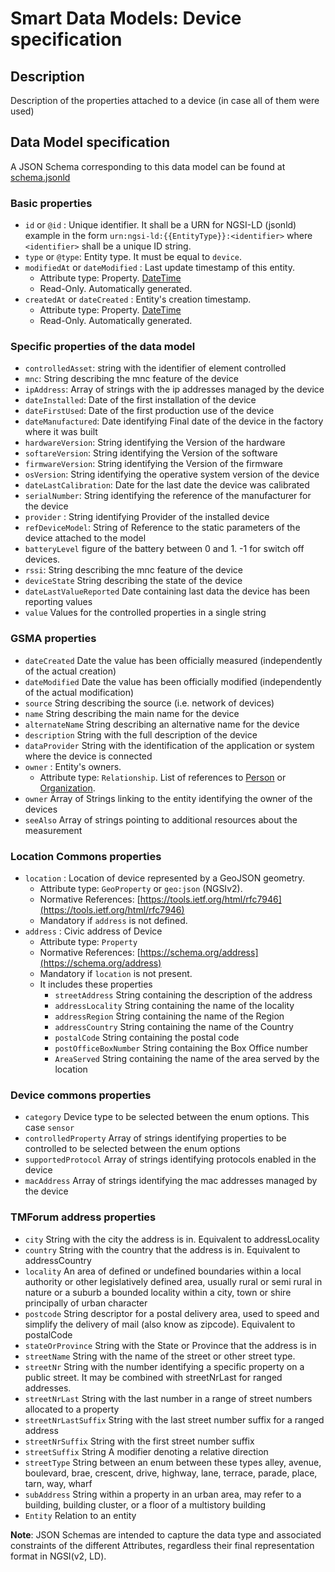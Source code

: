 # Smart Data Models: Device specification

## Description

Description of the properties attached to a device (in case all of them were used)

## Data Model specification

A JSON Schema corresponding to this data model can be found at
[schema.jsonld](../schema.jsonld)
### Basic properties
-   `id` or `@id` : Unique identifier. It shall be a URN for NGSI-LD (jsonld) example in the form
    `urn:ngsi-ld:{{EntityType}}:<identifier>` where `<identifier>` shall be a
    unique ID string.
-   `type` or `@type`: Entity type. It must be equal to `device`.
-   `modifiedAt` or `dateModified` : Last update timestamp of this
    entity.
    -   Attribute type: Property. [DateTime](https://schema.org/DateTime)
    -   Read-Only. Automatically generated.
-   `createdAt` or `dateCreated` : Entity's creation timestamp.
    -   Attribute type: Property. [DateTime](https://schema.org/DateTime)
    -   Read-Only. Automatically generated.

### Specific properties of the data model     
-    `controlledAsset`: string with the identifier of element controlled 
-    `mnc`: String describing the mnc feature of the device 
-    `ipAddress`: Array of strings with the ip addresses managed by the device
-    `dateInstalled`: Date of the first installation of the device
-    `dateFirstUsed`: Date of the first production use of the device 
-    `dateManufactured`: Date identifying Final date of the device in the factory where it was built 
-    `hardwareVersion`: String identifying the Version of the hardware
-    `softareVersion`: String identifying the Version of the software
-    `firmwareVersion`: String identifying the Version of the firmware
-    `osVersion`: String identifying the operative system version of the device
-    `dateLastCalibration`: Date for the last date the device was calibrated
-    `serialNumber`: String identifying the reference of the manufacturer for the device
-    `provider` : String identifying Provider of the installed device
-    `refDeviceModel`: String of Reference to the static parameters of the device attached to the model
-    `batteryLevel` figure of the battery between 0 and 1. -1 for switch off devices.
-    `rssi`: String describing the mnc feature of the device
-    `deviceState` String describing the state of the device 
-    `dateLastValueReported` Date containing last data the device has been reporting values 
-    `value` Values for the controlled properties in a single string

### GSMA properties
-    `dateCreated` Date the value has been officially measured (independently of the actual creation)
-    `dateModified` Date the value has been officially modified (independently of the actual modification)
-    `source` String describing the source (i.e. network of devices)
-    `name` String describing the main name for the device
-    `alternateName` String describing an alternative name for the device 
-    `description` String with the full description of the device 
-    `dataProvider` String with the identification of the application or system where the device is connected
-   `owner` : Entity's owners.
    -   Attribute type: `Relationship`. List of references to
        [Person](http://schema.org/Person) or
        [Organization](https://schema.org/Organization).
-    `owner` Array of Strings linking to the entity identifying the owner of the devices 
-    `seeAlso` Array of strings pointing to additional resources about the measurement 

### Location Commons properties 
-   `location` : Location of device represented by a GeoJSON geometry.
    -   Attribute type: `GeoProperty` or `geo:json` (NGSIv2).
    -   Normative References:
        [https://tools.ietf.org/html/rfc7946](https://tools.ietf.org/html/rfc7946)
    -   Mandatory if `address` is not defined.
-   `address` : Civic address of Device
    -   Attribute type: `Property`
    -   Normative References:
        [https://schema.org/address](https://schema.org/address)
    -   Mandatory if `location` is not present.
    -   It includes these properties
        - `streetAddress`  String containing the description of the address
        - `addressLocality` String containing the name of the locality
        - `addressRegion` String containing the name of the Region
        - `addressCountry` String containing the name of the Country
        - `postalCode` String containing the postal code
        - `postOfficeBoxNumber` String containing the Box Office number
        - `AreaServed` String containing the name of the area served by the location

### Device commons properties 
-   `category` Device type to be selected between the enum options. This case `sensor`
-   `controlledProperty` Array of strings identifying properties to be controlled to be selected between the enum options
-   `supportedProtocol` Array of strings identifying protocols enabled in the device 
-   `macAddress` Array of strings identifying the mac addresses managed by the device 
  
### TMForum address properties 
-   `city` String with the city the address is in. 
Equivalent to addressLocality
-   `country` String with the country that the address is in. 
Equivalent to addressCountry
-   `locality` An area of defined or undefined boundaries within a local authority or other 
legislatively defined area, usually rural or semi rural in nature or a suburb a bounded locality within a city, town or shire principally of urban character
-   `postcode` String descriptor for a postal delivery area, used to speed and simplify 
the delivery of mail (also know as zipcode). 
Equivalent to postalCode
-   `stateOrProvince` String with the State or Province that the address is in 
-   `streetName` String with the name of the street or other street type. 
-   `streetNr` String with the number identifying a specific property on a public street. It may be combined with streetNrLast for ranged addresses.
-   `streetNrLast` String with the last number in a range of street numbers allocated to a property
-   `streetNrLastSuffix` String with the last street number suffix for a ranged address
-   `streetNrSuffix` String with the first street number suffix 
-   `streetSuffix` String A modifier denoting a relative direction
-   `streetType` String between an enum between these types 
alley, avenue, boulevard, brae, crescent, drive, highway, lane, terrace, parade, place, tarn, way, wharf
-   `subAddress` String within a property in an urban area, may refer to a building, building cluster, or a floor of a multistory building
-   `Entity` Relation to an entity 

  
**Note**: JSON Schemas are intended to capture the data type and associated
constraints of the different Attributes, regardless their final representation
format in NGSI(v2, LD).


